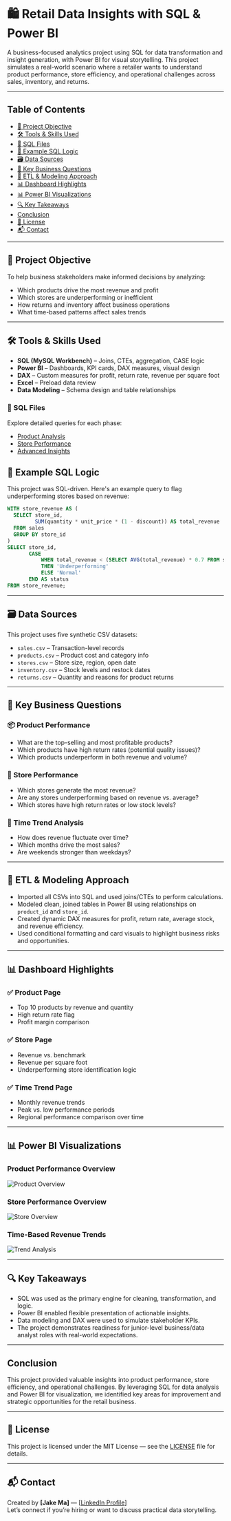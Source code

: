 # 🛍️ Retail Data Insights with SQL & Power BI

A business-focused analytics project using SQL for data transformation and insight generation, with Power BI for visual storytelling. This project simulates a real-world scenario where a retailer wants to understand product performance, store efficiency, and operational challenges across sales, inventory, and returns.

---
## Table of Contents
- [📌 Project Objective](#-project-objective)
- [🛠 Tools & Skills Used](#-tools--skills-used)
- [📂 SQL Files](#-sql-files)
- [🧾 Example SQL Logic](#-example-sql-logic)
- [🗃️ Data Sources](#-data-sources)
- [🧠 Key Business Questions](#-key-business-questions)
- [🔄 ETL & Modeling Approach](#-etl--modeling-approach)
- [📊 Dashboard Highlights](#-dashboard-highlights)
- [📊 Power BI Visualizations](#-power-bi-visualizations)
- [🔍 Key Takeaways](#-key-takeaways)
- [Conclusion](#conclusion)
- [📝 License](#-license)
- [📬 Contact](#-contact)
---

## 📌 Project Objective

To help business stakeholders make informed decisions by analyzing:
- Which products drive the most revenue and profit
- Which stores are underperforming or inefficient
- How returns and inventory affect business operations
- What time-based patterns affect sales trends

---

## 🛠 Tools & Skills Used

- **SQL (MySQL Workbench)** – Joins, CTEs, aggregation, CASE logic
- **Power BI** – Dashboards, KPI cards, DAX measures, visual design
- **DAX** – Custom measures for profit, return rate, revenue per square foot
- **Excel** – Preload data review
- **Data Modeling** – Schema design and table relationships
### 📂 SQL Files  
Explore detailed queries for each phase:
- [Product Analysis](./sql/2_product-performance-analysis/)
- [Store Performance](./sql/3_store-performance-analysis/)
- [Advanced Insights](./sql/4_advanced-insights/)
## 🧾 Example SQL Logic

This project was SQL-driven. Here's an example query to flag underperforming stores based on revenue:

```sql
WITH store_revenue AS (
  SELECT store_id,
         SUM(quantity * unit_price * (1 - discount)) AS total_revenue
  FROM sales
  GROUP BY store_id
)
SELECT store_id,
       CASE 
           WHEN total_revenue < (SELECT AVG(total_revenue) * 0.7 FROM store_revenue)
           THEN 'Underperforming'
           ELSE 'Normal'
       END AS status
FROM store_revenue;
```
---

## 🗃️ Data Sources

This project uses five synthetic CSV datasets:
- `sales.csv` – Transaction-level records
- `products.csv` – Product cost and category info
- `stores.csv` – Store size, region, open date
- `inventory.csv` – Stock levels and restock dates
- `returns.csv` – Quantity and reasons for product returns

---

## 🧠 Key Business Questions

### 📦 Product Performance
- What are the top-selling and most profitable products?
- Which products have high return rates (potential quality issues)?
- Which products underperform in both revenue and volume?

### 🏬 Store Performance
- Which stores generate the most revenue?
- Are any stores underperforming based on revenue vs. average?
- Which stores have high return rates or low stock levels?

### 📅 Time Trend Analysis
- How does revenue fluctuate over time?
- Which months drive the most sales?
- Are weekends stronger than weekdays?

---

## 🔄 ETL & Modeling Approach

- Imported all CSVs into SQL and used joins/CTEs to perform calculations.
- Modeled clean, joined tables in Power BI using relationships on `product_id` and `store_id`.
- Created dynamic DAX measures for profit, return rate, average stock, and revenue efficiency.
- Used conditional formatting and card visuals to highlight business risks and opportunities.

---

## 📊 Dashboard Highlights

### ✅ Product Page
- Top 10 products by revenue and quantity
- High return rate flag
- Profit margin comparison

### ✅ Store Page
- Revenue vs. benchmark
- Revenue per square foot
- Underperforming store identification logic

### ✅ Time Trend Page
- Monthly revenue trends
- Peak vs. low performance periods
- Regional performance comparison over time

---

## 📊 Power BI Visualizations

### Product Performance Overview
![Product Overview](images/product_overview.png)

### Store Performance Overview
![Store Overview](images/store_overview.png)

### Time-Based Revenue Trends
![Trend Analysis](images/trend_analysis.png)

---

## 🔍 Key Takeaways

- SQL was used as the primary engine for cleaning, transformation, and logic.
- Power BI enabled flexible presentation of actionable insights.
- Data modeling and DAX were used to simulate stakeholder KPIs.
- The project demonstrates readiness for junior-level business/data analyst roles with real-world expectations.
---
## Conclusion

This project provided valuable insights into product performance, store efficiency, and operational challenges. By leveraging SQL for data analysis and Power BI for visualization, we identified key areas for improvement and strategic opportunities for the retail business.

---
## 📝 License

This project is licensed under the MIT License — see the [LICENSE](LICENSE) file for details.

---
## 📬 Contact

Created by **[Jake Ma]** — [[LinkedIn Profile](https://www.linkedin.com/in/jake-ma-0a4278282/)]  
Let’s connect if you’re hiring or want to discuss practical data storytelling.
